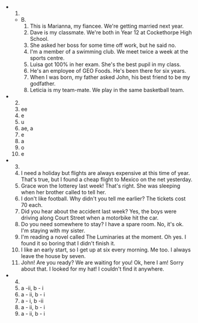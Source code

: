 * 1.
  * B.
    1. This is Marianna, my fiancee. We're getting married next year.
    2. Dave is my classmate. We're both in Year 12 at Cockethorpe High School.
    3. She asked her boss for some time off work, but he said no.
    4. I'm a member of a swimming club. We meet twice a week at the sports centre.
    5. Luisa got 100% in her exam. She's the best pupil in my class.
    6. He's an employee of GEO Foods. He's been there for six years.
    7. When I was born, my father asked John, his best friend to be my godfather.
    8. Leticia is my team-mate. We play in the same basketball team.

* 2.
  1. ee
  2. e
  3. u
  4. ae, a
  5. e
  6. a
  7. o
  8. e

* 3. 
  1. I need a holiday but flights are always expensive at this time of year.
     That's true, but I found a cheap flight to Mexico on the net yesterday.
  2. Grace won the lotterey last week!
     That's right. She was sleeping when her brother called to tell her.
  3. I don't like football.
     Why didn't you tell me earlier? The tickets cost 70 each.
  4. Did you hear about the accident last week?
     Yes, the boys were driving along Court Street when a motorbike hit the car.
  5. Do you need somewhere to stay? I have a spare room.
     No, it's ok. I'm staying with my sister.
  6. I'm reading a novel called The Luminaries at the moment.
     Oh yes. I found it so boring that I didn't finish it.
  7. I like an early start, so I get up at six every morning.
     Me too. I always leave the house by seven.
  8. John! Are you ready? We are waiting for you!
     Ok, here I am! Sorry about that. I looked for my hat! I couldn't find it anywhere.

* 4.
  1. a -ii, b - i
  2. a - ii, b - i
  3. a - i, b -ii
  4. a - ii, b - i
  5. a - ii, b - i